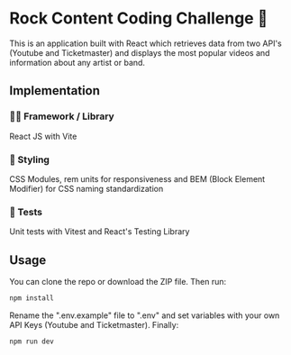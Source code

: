 # Rock Content Coding Challenge 🤘
This is an application built with React which retrieves data from two API's (Youtube and Ticketmaster) and displays the most popular videos and information about any artist or band.

## Implementation

### 👨‍💻 Framework / Library 
React JS with Vite
### 🎨 Styling 
CSS Modules, rem units for responsiveness and BEM (Block Element Modifier) for CSS naming standardization
### 💾 Tests
Unit tests with Vitest and React's Testing Library

## Usage

You can clone the repo or download the ZIP file. Then run:
```bash
npm install
```
Rename the ".env.example" file to ".env" and set variables with your own API Keys (Youtube and Ticketmaster).
Finally:
```bash
npm run dev
```
